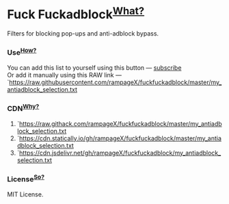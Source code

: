 # Fuck Fuckadblock<sup>[What?](https://github.com/bogachenko/fuckfuckadblock/wiki/About-Fuck-Fuckadblock)</sup>

Filters for blocking pop-ups and anti-adblock bypass.

### Use<sup>[How?](https://github.com/rampageX/fuckfuckadblock/wiki/Installation-instruction)</sup>

You can add this list to yourself using this button — [subscribe](https://subscribe.adblockplus.org/?location=https://raw.githubusercontent.com/rampageX/fuckfuckadblock/master/my_antiadblock_selection.txt&title=My%20Fuck%20Fuckadblock)<br>Or add it manually using this RAW link — `https://raw.githubusercontent.com/rampageX/fuckfuckadblock/master/my_antiadblock_selection.txt

### CDN<sup>[Why?](https://github.com/rampageX/fuckfuckadblock/wiki/Mirror-lists)</sup>

1. `https://raw.githack.com/rampageX/fuckfuckadblock/master/my_antiadblock_selection.txt
2. `https://cdn.statically.io/gh/rampageX/fuckfuckadblock/master/my_antiadblock_selection.txt
3. `https://cdn.jsdelivr.net/gh/rampageX/fuckfuckadblock/my_antiadblock_selection.txt

### License<sup>[So?](https://github.com/rampageX/fuckfuckadblock/blob/master/LICENSE.md)</sup>

MIT License.

